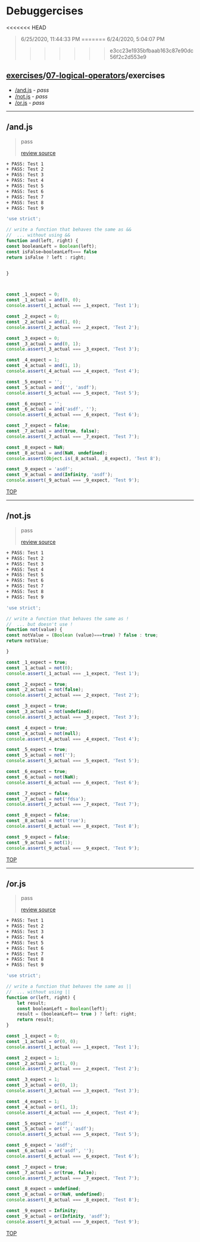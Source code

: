 # Debuggercises 

<<<<<<< HEAD
> 6/25/2020, 11:44:33 PM 
=======
> 6/24/2020, 5:04:07 PM 
>>>>>>> e3cc23e1935bfbaab163c87e90dc56f2c2d553e9

## [exercises](../../README.md)/[07-logical-operators](../README.md)/exercises 

- [/and.js](#andjs) - _pass_ 
- [/not.js](#notjs) - _pass_ 
- [/or.js](#orjs) - _pass_ 
---

## /and.js 

> pass 
>
> [review source](../../../exercises/07-logical-operators/exercises/and.js)

```txt
+ PASS: Test 1
+ PASS: Test 2
+ PASS: Test 3
+ PASS: Test 4
+ PASS: Test 5
+ PASS: Test 6
+ PASS: Test 7
+ PASS: Test 8
+ PASS: Test 9
```

```js
'use strict';

// write a function that behaves the same as &&
//  ... without using &&
function and(left, right) {
const booleanLeft = Boolean(left);
const isFalse=booleanLeft=== false
return isFalse ? left : right;


}



const _1_expect = 0;
const _1_actual = and(0, 0);
console.assert(_1_actual === _1_expect, 'Test 1');

const _2_expect = 0;
const _2_actual = and(1, 0);
console.assert(_2_actual === _2_expect, 'Test 2');

const _3_expect = 0;
const _3_actual = and(0, 1);
console.assert(_3_actual === _3_expect, 'Test 3');

const _4_expect = 1;
const _4_actual = and(1, 1);
console.assert(_4_actual === _4_expect, 'Test 4');

const _5_expect = '';
const _5_actual = and('', 'asdf');
console.assert(_5_actual === _5_expect, 'Test 5');

const _6_expect = '';
const _6_actual = and('asdf', '');
console.assert(_6_actual === _6_expect, 'Test 6');

const _7_expect = false;
const _7_actual = and(true, false);
console.assert(_7_actual === _7_expect, 'Test 7');

const _8_expect = NaN;
const _8_actual = and(NaN, undefined);
console.assert(Object.is(_8_actual, _8_expect), 'Test 8');

const _9_expect = 'asdf';
const _9_actual = and(Infinity, 'asdf');
console.assert(_9_actual === _9_expect, 'Test 9');

```

[TOP](#debuggercises)

---

## /not.js 

> pass 
>
> [review source](../../../exercises/07-logical-operators/exercises/not.js)

```txt
+ PASS: Test 1
+ PASS: Test 2
+ PASS: Test 3
+ PASS: Test 4
+ PASS: Test 5
+ PASS: Test 6
+ PASS: Test 7
+ PASS: Test 8
+ PASS: Test 9
```

```js
'use strict';

// write a function that behaves the same as !
//  ... but doesn't use !
function not(value) {
const notValue = (Boolean (value)===true) ? false : true;
return notValue;

}

const _1_expect = true;
const _1_actual = not(0);
console.assert(_1_actual === _1_expect, 'Test 1');

const _2_expect = true;
const _2_actual = not(false);
console.assert(_2_actual === _2_expect, 'Test 2');

const _3_expect = true;
const _3_actual = not(undefined);
console.assert(_3_actual === _3_expect, 'Test 3');

const _4_expect = true;
const _4_actual = not(null);
console.assert(_4_actual === _4_expect, 'Test 4');

const _5_expect = true;
const _5_actual = not('');
console.assert(_5_actual === _5_expect, 'Test 5');

const _6_expect = true;
const _6_actual = not(NaN);
console.assert(_6_actual === _6_expect, 'Test 6');

const _7_expect = false;
const _7_actual = not('fdsa');
console.assert(_7_actual === _7_expect, 'Test 7');

const _8_expect = false;
const _8_actual = not('true');
console.assert(_8_actual === _8_expect, 'Test 8');

const _9_expect = false;
const _9_actual = not(1);
console.assert(_9_actual === _9_expect, 'Test 9');

```

[TOP](#debuggercises)

---

## /or.js 

> pass 
>
> [review source](../../../exercises/07-logical-operators/exercises/or.js)

```txt
+ PASS: Test 1
+ PASS: Test 2
+ PASS: Test 3
+ PASS: Test 4
+ PASS: Test 5
+ PASS: Test 6
+ PASS: Test 7
+ PASS: Test 8
+ PASS: Test 9
```

```js
'use strict';

// write a function that behaves the same as ||
//  ... without using ||
function or(left, right) {
    let result;
    const booleanLeft = Boolean(left);
    result = (booleanLeft== true ) ? left: right; 
    return result;
}

const _1_expect = 0;
const _1_actual = or(0, 0);
console.assert(_1_actual === _1_expect, 'Test 1');

const _2_expect = 1;
const _2_actual = or(1, 0);
console.assert(_2_actual === _2_expect, 'Test 2');

const _3_expect = 1;
const _3_actual = or(0, 1);
console.assert(_3_actual === _3_expect, 'Test 3');

const _4_expect = 1;
const _4_actual = or(1, 1);
console.assert(_4_actual === _4_expect, 'Test 4');

const _5_expect = 'asdf';
const _5_actual = or('', 'asdf');
console.assert(_5_actual === _5_expect, 'Test 5');

const _6_expect = 'asdf';
const _6_actual = or('asdf', '');
console.assert(_6_actual === _6_expect, 'Test 6');

const _7_expect = true;
const _7_actual = or(true, false);
console.assert(_7_actual === _7_expect, 'Test 7');

const _8_expect = undefined;
const _8_actual = or(NaN, undefined);
console.assert(_8_actual === _8_expect, 'Test 8');

const _9_expect = Infinity;
const _9_actual = or(Infinity, 'asdf');
console.assert(_9_actual === _9_expect, 'Test 9');

```

[TOP](#debuggercises)


